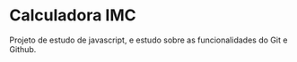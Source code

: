 # Calculadora IMC
 Projeto de estudo de javascript, e estudo sobre as funcionalidades do Git e Github.
